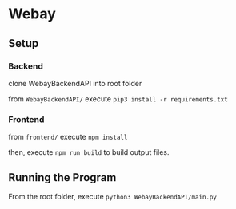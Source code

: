 # Webay

## Setup

### Backend

clone WebayBackendAPI into root folder

from `WebayBackendAPI/` execute `pip3 install -r requirements.txt`

### Frontend

from `frontend/` execute `npm install`

then, execute `npm run build` to build output files.

## Running the Program

From the root folder, execute `python3 WebayBackendAPI/main.py`
